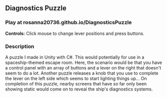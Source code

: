 ## Diagnostics Puzzle

### Play at rosanna20736.github.io/DiagnosticsPuzzle

**Controls:** Click mouse to change lever positions and press buttons.

### Description
A puzzle I made in Unity with C#.
This would  potentially for use in a spaceship-themed escape room. Here, the scenario would be that you have a control panel with an array of buttons and a lever on the right that doesn't seem to do a lot. Another puzzle releases a knob that you use to complete the lever on the left side which seems to start lighting things up...
On completion of this puzzle, nearby screens that have so far only been showing static would come on to reveal the ship's diagnostics systems.

